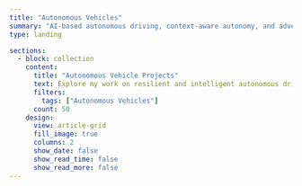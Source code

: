 ```yaml
---
title: "Autonomous Vehicles"
summary: "AI-based autonomous driving, context-aware autonomy, and adversarial robustness for resilient AV systems."
type: landing

sections:
  - block: collection
    content:
      title: "Autonomous Vehicle Projects"
      text: Explore my work on resilient and intelligent autonomous driving systems.
      filters:
        tags: ["Autonomous Vehicles"]
      count: 50
    design:
      view: article-grid
      fill_image: true
      columns: 2
      show_date: false
      show_read_time: false
      show_read_more: false
---
```

